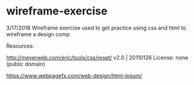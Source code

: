 # wireframe-exercise

3/17/2018
Wireframe exercise used to get practice using css and html to wireframe a design comp

Resources:

 http://meyerweb.com/eric/tools/css/reset/ 
   v2.0 | 20110126
   License: none (public domain)

   https://www.webpagefx.com/web-design/html-ipsum/
   